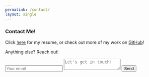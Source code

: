 ```yaml
---
permalink: /contact/
layout: single
---
```


### Contact Me!  
Click [here](../assets/documents/resume.pdf) for my resume, or check out more of my work on [GitHub](https://www.github.com/jonwithers)!  

Anything else? Reach out!

<form action="http://formspree.io/jon.s.withers@gmail.com" method="post">
  <input type="email" name="_replyto" placeholder="Your email">
  <textarea name="body" placeholder="Let's get in touch!"></textarea>
  <input type="submit" value="Send">
</form>
